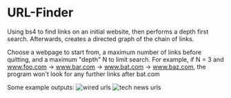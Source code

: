 # URL-Finder
Using bs4 to find links on an initial website, then performs a depth first search. Afterwards, creates a directed graph of the chain of links.

Choose a webpage to start from, a maximum number of links before quitting, and a maximum "depth" N to limit search. For example, if  N = 3 and www.foo.com -> www.bar.com -> www.bat.com -> www.baz.com, the program won't look for any further links after bat.com

Some example outputs:
![wired urls](https://github.com/CalebCur01/URL-Finder/assets/25915691/13227b7c-6da1-4948-b6ca-302cca3236ef)
![tech news urls](https://github.com/CalebCur01/URL-Finder/assets/25915691/fb7ee8a3-0da6-4df8-8f63-f50394f20264)





